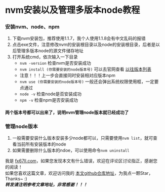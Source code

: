 # nvm安装以及管理多版本node教程

### 安装nvm、node、npm
1. 下载nvm安装包，推荐使用1.1.7，我个人使用1.1.8会有中文乱码的报错   
2. 点击exe文件，注意修改nvm的安装根目录以及node的安装根目录，后者是以后管理多版本node的源文件储存地址  
3. 打开系统cmd，依次输入一下目录
	+ `nvm -version` 检查nvm是否安装成功  
	+ `nvm install (你需要安装的node版本号)` 可以去官网查看 [以往版本列表](https://nodejs.org/zh-cn/download/releases/)  
	+ 注意！！！上一步会直接同时安装相对应版本npm  
	+ `nvm use (你需要安装的node版本号)` 一般还会弹出系统权限使用框，一定要点通过  
	+ `node -v` 检查node是否安装成功  
	+ `npm -v` 检查npm是否安装成功  

#### 两个版本号都可以出来了，说明nvm管理node版本就已经成功了  

### 管理node版本
1. 一般需要安装什么版本安装多少node都可以，只需要使用`nvm list`，就可查看当前所有安装版本的node  
2. 如果需要删除什么版本的ndoe，可以使用命令`nvm uninstall`  

我是 [fx67ll.com](https://fx67ll.com)，如果您发现本文有什么错误，欢迎在评论区讨论指正，感谢您的阅读！  
如果您喜欢这篇文章，欢迎访问我的 [本文github仓库地址](https://github.com/fx67ll/fx67llNode/blob/main/node-blog/install-nvm.md)，为我点一颗Star，Thanks~ :)  
***转发请注明参考文章地址，非常感谢！！！***
